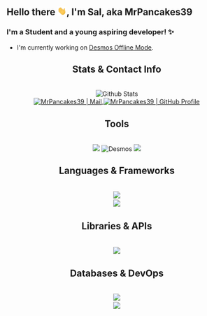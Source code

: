 ## Hello there <img src="./hello.gif" height="20px">, I'm Sal, aka MrPancakes39

### I'm a Student and a young aspiring developer! ✨

- I'm currently working on [Desmos Offline Mode](https://github.com/MrPancakes39/Desmos-Offline-Mode/).

<h2 align="center">Stats & Contact Info</h2>
<br/>
<div align="center">
  <img alt="Github Stats" src="https://github-readme-stats.vercel.app/api?username=MrPancakes39&count_private=true&show_icons=true&include_all_commits=true&theme=dracula"/>
  <br/>
  <a href="mailto:mrpancakes39.qymxt@simplelogin.com" target="blank">
    <img align="center" src="https://img.shields.io/badge/Mail-%232C3454?style=for-the-badge&logo=gmail&logoColor=white" alt="MrPancakes39 | Mail"/>
  </a>
  <a href="https://github.com/MrPancakes39" target="blank">
    <img align="center" src="https://img.shields.io/badge/GitHub-%232C3454?style=for-the-badge&logo=github&logoColor=white" alt="MrPancakes39 | GitHub Profile"/>
  </a>
</div>

<h2 align="center">Tools</h2>
<br/>
<div align="center">
    <img src="https://skillicons.dev/icons?i=git,github,gitlab,linux,vscode,neovim,stackoverflow,matlab,octave" />
    <img alt="Desmos" src="https://www.desmos.com/favicon.ico"/>
    <img src="https://skillicons.dev/icons?i=bots"/>
</div>

<h2 align="center">Languages & Frameworks</h2>
<br/>
<div align="center">
  <img src="https://skillicons.dev/icons?i=html,css,javascript,typescript,react,nodejs,electron,django,vite" /><br>
  <img src="https://skillicons.dev/icons?i=python,rust,c,cs,bash,md,regex,latex">
</div>

<h2 align="center">Libraries & APIs</h2>
<br/>
<div align="center">
    <img src="https://skillicons.dev/icons?i=jquery,d3,express,postman,processing,pytorch" />
</div>

<h2 align="center">Databases & DevOps</h2>
<br/>
<div align="center">
    <img src="https://skillicons.dev/icons?i=mongodb,mysql,postgres,firebase,supabase" /> <br>
    <img src="https://skillicons.dev/icons?i=jest,vercel,heroku,replit,remix" />
</div>

<!-- Leftovers:
[<img alt="MrPancakes39 | LinkedIn Profile" width="22px" src="https://cdn.simpleicons.org/linkedin/e87694" />](https://www.linkedin.com/in/sal-hasan-00b1b4212/)
-->
